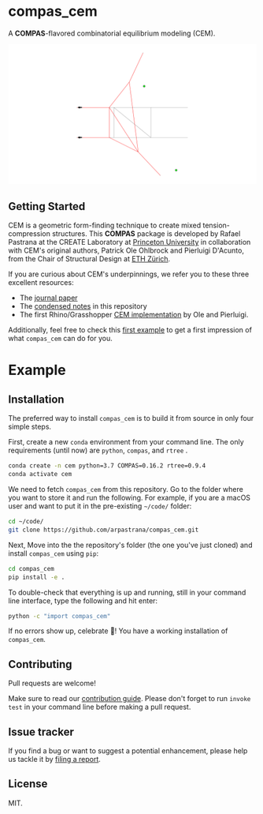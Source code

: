 # compas_cem

A **COMPAS**-flavored combinatorial equilibrium modeling (CEM).

![simple_bridge_optimization](./docs/images/simple_bridge_opt_4_fps.gif)


## Getting Started

CEM is a geometric form-finding technique to create mixed tension-compression
structures. This **COMPAS** package is developed by Rafael Pastrana at the
CREATE Laboratory at [Princeton University](https://soa.princeton.edu/) in
collaboration with CEM's original authors, Patrick Ole Ohlbrock and Pierluigi
D'Acunto, from the Chair of Structural Design at [ETH Zürich](http://www.schwartz.arch.ethz.ch/).

If you are curious about CEM's underpinnings, we refer you to these three
excellent resources:

- The [journal
paper](https://www.sciencedirect.com/science/article/abs/pii/S0010448519305342)
- The [condensed
notes](https://github.com/arpastrana/compas_cem/tree/master/cem_method.md) in
this repository
- The first Rhino/Grasshopper [CEM
implementation](https://github.com/OleOhlbrock/CEM/) by Ole and Pierluigi.

Additionally, feel free to check this [first
example](https://github.com/arpastrana/compas_cem/tree/master/scripts/01_hello_world.py)
to get a first impression of what `compas_cem` can do for you.

# Example

## Installation

The preferred way to install `compas_cem` is to build it from source in only four simple steps.

First, create a new `conda` environment from your command line. The only requirements (until now) are `python`, `compas`, and `rtree` .

```bash
conda create -n cem python=3.7 COMPAS=0.16.2 rtree=0.9.4
conda activate cem
```

We need to fetch `compas_cem` from this repository. Go to the folder where you want to store it and run the following. For example, if you are a macOS user and want to put it in the pre-existing `~/code/` folder:

```bash
cd ~/code/
git clone https://github.com/arpastrana/compas_cem.git
```

Next, Move into the the repository's folder (the one you've just cloned) and install `compas_cem` using `pip`:

```bash
cd compas_cem
pip install -e .
```

To double-check that everything is up and running, still in your command line
interface, type the following and hit enter:

```bash
python -c "import compas_cem"
```

If no errors show up, celebrate 🎉! You have a working installation of `compas_cem`.

## Contributing

Pull requests are welcome! 

Make sure to read our [contribution
guide](https://github.com/arpastrana/compas_cem/tree/master/CONTRIBUTING.md).
Please don't forget to run ``invoke test`` in your command line before making a
pull request.

## Issue tracker

If you find a bug or want to suggest a potential enhancement,
please help us tackle it by [filing a report](https://github.com/arpastrana/compas_cem/issues).


## License

MIT.
